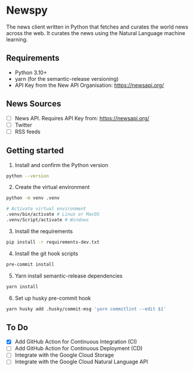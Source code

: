 # Newspy

The news client written in Python that fetches and curates the world news across the web. It curates the news using the
Natural Language machine learning.

## Requirements

* Python 3.10+
* yarn (for the semantic-release versioning)
* API Key from the New API Organisation: https://newsapi.org/

## News Sources

- [ ] News API. Requires API Key from: https://newsapi.org/
- [ ] Twitter
- [ ] RSS feeds

## Getting started

1. Install and confirm the Python version

```bash
python --version
```

2. Create the virtual environment

```bash
python -m venv .venv

# Activate virtual environment
.venv/bin/activate # Linux or MacOS
.venv/Script/activate # Windows
```

3. Install the requirements

```bash
pip install -r requirements-dev.txt
```

4. Install the git hook scripts

```bash
pre-commit install
```

5. Yarn install semantic-release dependencies

```bash
yarn install
```

6. Set up husky pre-commit hook

```bash
yarn husky add .husky/commit-msg 'yarn commitlint --edit $1'
```

## To Do

- [X] Add GitHub Action for Continuous Integration (CI)
- [ ] Add GitHub Action for Continuous Deployment (CD)
- [ ] Integrate with the Google Cloud Storage
- [ ] Integrate with the Google Cloud Natural Language API
